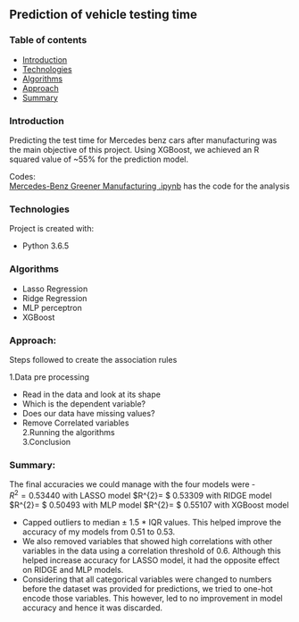 ## Prediction of vehicle testing time   

### Table of contents
* [Introduction](#introduction)
* [Technologies](#technologies)
* [Algorithms](#algorithms)
* [Approach](#approach)
* [Summary](#summary)

### Introduction
Predicting the test time for Mercedes benz cars after manufacturing was the main objective of this project. Using XGBoost, we achieved an R squared value of ~55% for the prediction model.

Codes:  
[Mercedes-Benz Greener Manufacturing .ipynb](https://github.com/akhilesh-reddy/Data-Science-Mini-projects/blob/master/Prediction%20of%20vehicle%20testing%20time/Mercedes-Benz%20Greener%20Manufacturing%20.ipynb) has the code for the analysis

### Technologies  
Project is created with:  
* Python 3.6.5
 
### Algorithms
* Lasso Regression  
* Ridge Regression  
* MLP perceptron  
* XGBoost  

### Approach:  

Steps followed to create the association rules  

1.Data pre processing 
 * Read in the data and look at its shape
 * Which is the dependent variable?
 * Does our data have missing values?  
 * Remove Correlated variables  
2.Running the algorithms  
3.Conclusion   

### Summary:  
The final accuracies we could manage with the four models were -  
$R^{2}=  0.53440$ with LASSO model
$R^{2}= $ 0.53309 with RIDGE model
$R^{2}= $ 0.50493 with MLP model
$R^{2}= $ 0.55107 with XGBoost model  
* Capped outliers to median $\pm$ 1.5 * IQR values. This helped improve the accuracy of my models from 0.51 to 0.53.  
* We also removed variables that showed high correlations with other variables in the data using a correlation threshold of 0.6. Although this helped increase accuracy for LASSO model, it had the opposite effect on RIDGE and MLP models.  
* Considering that all categorical variables were changed to numbers before the dataset was provided for predictions, we tried to one-hot encode those variables. This however, led to no improvement in model accuracy and hence it was discarded.  


